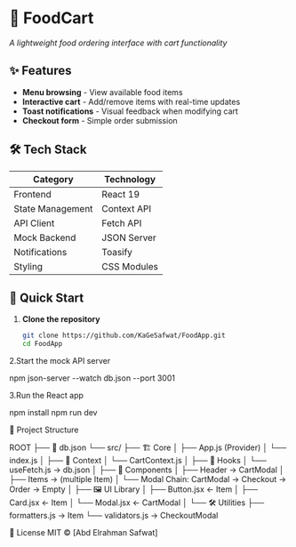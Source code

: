 # 🍕 FoodCart

_A lightweight food ordering interface with cart functionality_


## ✨ Features

- **Menu browsing** - View available food items
- **Interactive cart** - Add/remove items with real-time updates
- **Toast notifications** - Visual feedback when modifying cart
- **Checkout form** - Simple order submission

## 🛠 Tech Stack

| Category         | Technology       |
|------------------|------------------|
| Frontend         | React 19         |
| State Management | Context API      |
| API Client       | Fetch API        |
| Mock Backend     | JSON Server      |
| Notifications    | Toasify          |
| Styling          |  CSS Modules     |

## 🚀 Quick Start

1. **Clone the repository**
   ```bash
   git clone https://github.com/KaGeSafwat/FoodApp.git
   cd FoodApp
2.Start the mock API server

   npm json-server --watch db.json --port 3001
  
3.Run the React app

   npm install
   npm run dev
  
🧩 Project Structure

ROOT
├── 📄 db.json
└── src/
    ├── 🏗️ Core
    │   ├── App.js (Provider)
    │   └── index.js
    │
    ├── 🧺 Context
    │   └── CartContext.js
    │
    ├── 🎣 Hooks
    │   └── useFetch.js → db.json
    │
    ├── 🧩 Components
    │   ├── Header → CartModal
    │   ├── Items → (multiple Item)
    │   └── Modal Chain: CartModal → Checkout → Order → Empty
    │
    ├── 🖼️ UI Library
    │   ├── Button.jsx ← Item
    │   ├── Card.jsx ← Item
    │   └── Modal.jsx ← CartModal
    │
    └── 🛠️ Utilities
        ├── formatters.js → Item
        └── validators.js → CheckoutModal


 📜 License
MIT © [Abd Elrahman Safwat]
